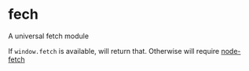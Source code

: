 # fech
A universal fetch module

If `window.fetch` is available, will return that. Otherwise will require
[node-fetch](https://github.com/bitinn/node-fetch)
